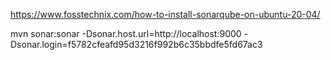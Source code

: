 https://www.fosstechnix.com/how-to-install-sonarqube-on-ubuntu-20-04/

mvn sonar:sonar -Dsonar.host.url=http://localhost:9000 -Dsonar.login=f5782cfeafd95d3216f992b6c35bbdfe5fd67ac3
